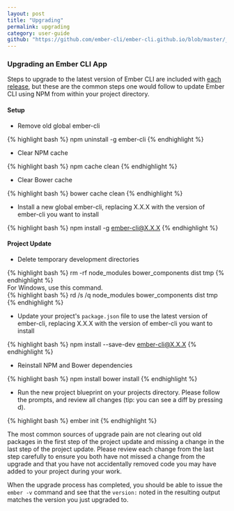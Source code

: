 ```yaml
---
layout: post
title: "Upgrading"
permalink: upgrading
category: user-guide
github: "https://github.com/ember-cli/ember-cli.github.io/blob/master/_posts/2013-04-03-upgrading.md"
---
```


### Upgrading an Ember CLI App

Steps to upgrade to the latest version of Ember CLI are included with [each
release](https://github.com/ember-cli/ember-cli/releases), but these are the
common steps one would follow to update Ember CLI using NPM from within your
project directory.

#### Setup

* Remove old global ember-cli

{% highlight bash %}
npm uninstall -g ember-cli
{% endhighlight %}

* Clear NPM cache

{% highlight bash %}
npm cache clean
{% endhighlight %}

* Clear Bower cache

{% highlight bash %}
bower cache clean
{% endhighlight %}

* Install a new global ember-cli, replacing X.X.X with the version of ember-cli
  you want to install

{% highlight bash %}
npm install -g ember-cli@X.X.X
{% endhighlight %}

#### Project Update

* Delete temporary development directories

{% highlight bash %}
rm -rf node_modules bower_components dist tmp
{% endhighlight %}<br>
For Windows, use this command.<br>
{% highlight bash %}
rd /s /q node_modules bower_components dist tmp
{% endhighlight %}

* Update your project's `package.json` file to use the latest version of
  ember-cli, replacing X.X.X with the version of ember-cli you want to install

{% highlight bash %}
npm install --save-dev ember-cli@X.X.X
{% endhighlight %}

* Reinstall NPM and Bower dependencies

{% highlight bash %}
npm install
bower install
{% endhighlight %}

* Run the new project blueprint on your projects directory. Please follow the
  prompts, and review all changes (tip: you can see a diff by pressing d).

{% highlight bash %}
ember init
{% endhighlight %}

The most common sources of upgrade pain are not clearing out old packages in the
first step of the project update and missing a change in the last step of the
project update.  Please review each change from the last step carefully to
ensure you both have not missed a change from the upgrade and that you have not
accidentally removed code you may have added to your project during your work.

When the upgrade process has completed, you should be able to issue the `ember
-v` command and see that the `version:` noted in the resulting output matches
the version you just upgraded to.
